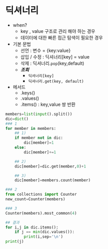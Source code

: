 # 딕셔너리
- when? 
    - key , value 구조로 관리 해야 하는 경우
    - 데이터에 대한 빠른 접근 탐색이 필요한 경우
- 기본 문법
    - 선언 : 변수 = {key:value}
    - 삽입 / 수정 : 딕셔너리[key] = value
    - 삭제 : 딕셔너리.`pop`(key,default)
    - ***조회*** 
        - `딕셔너리[key]`
        - `딕셔너리.get(key, default)`
- 메서드
    - .keys()
    - .values()
    - .items() : key,value 쌍 반환

```python
members=list(input().split())
dic=dict()
### 1
for member in members:
    ## 1)
    if member not in dic:
        dic[member]=1
    else:
        dic[member]+=1

    ## 2)
    dic[member]=dic.get(member,0)+1

    ## 3)
    dic[member]=members.count(member)

### 2
from collections import Counter
new_count=Counter(members)

### 3
Counter(members).most_common(4)

## 결과
for i,j in dic.items():
    if j == min(dic.values()):
        print(i,sep='\n')   
print(j)
```

